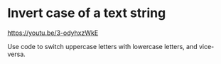 # Invert case of a text string

https://youtu.be/3-odyhxzWkE

Use code to switch uppercase letters with lowercase letters, and vice-versa.



